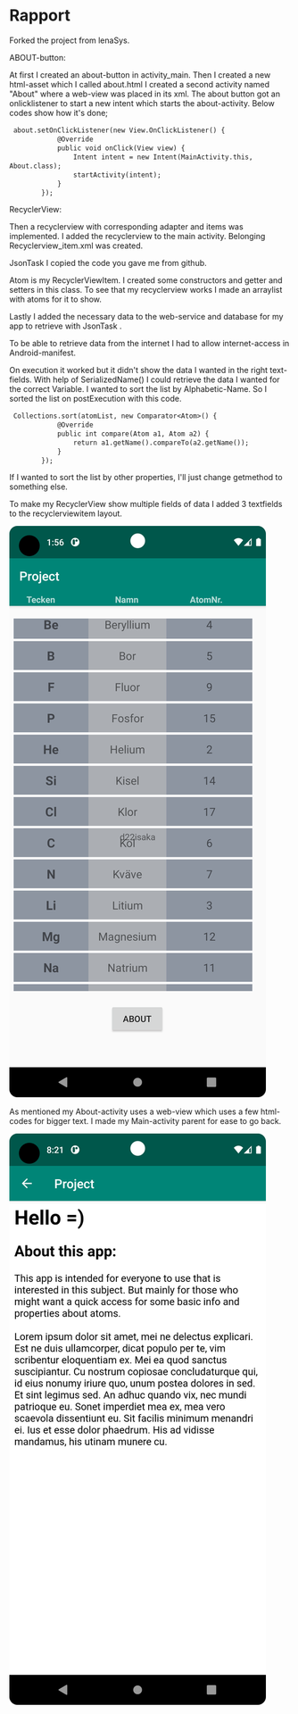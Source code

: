 
# Rapport

Forked the project from lenaSys.

ABOUT-button:

At first I created an about-button in activity_main.
Then I created a new html-asset which I called about.html
I created a second activity named "About" where a web-view was placed in its xml.
The about button got an onlicklistener to start a new intent which starts the about-activity.
Below codes show how it's done;

```
 about.setOnClickListener(new View.OnClickListener() {
            @Override
            public void onClick(View view) {
                Intent intent = new Intent(MainActivity.this, About.class);
                startActivity(intent);
            }
        });
```

RecyclerView:

Then a recyclerview with corresponding adapter and items was implemented.
I added the recyclerview to the main activity.
Belonging Recyclerview_item.xml was created.

JsonTask
I copied the code you gave me from github.

Atom is my RecyclerViewItem.
I created some constructors and getter and setters in this class.
To see that my recyclerview works I made an arraylist with atoms for it to show.

Lastly I added the necessary data to the web-service and database for my app
to retrieve with JsonTask .

To be able to retrieve data from the internet I had to allow internet-access in
Android-manifest.

On execution it worked but it didn't show the data I wanted in the right text-fields.
With help of SerializedName() I could retrieve the data I wanted for the correct Variable.
I wanted to sort the list by Alphabetic-Name.
So I sorted the list on postExecution with this code.

```
 Collections.sort(atomList, new Comparator<Atom>() {
            @Override
            public int compare(Atom a1, Atom a2) {
                return a1.getName().compareTo(a2.getName());
            }
        });
```
If I wanted to sort the list by other properties, I'll just change getmethod to something else.

To make my RecyclerView show multiple fields of data I added 3 textfields to the recyclerviewitem layout.

![](Screenshot2.png)

As mentioned my About-activity uses a web-view which uses a few html-codes for bigger text.
I made my Main-activity parent for ease to go back.

![](Screenshot3.png)





